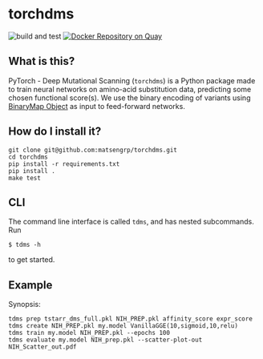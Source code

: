 # torchdms

![build and test](https://github.com/matsengrp/torchdms/workflows/build%20and%20test/badge.svg)
[![Docker Repository on Quay](https://quay.io/repository/matsengrp/torchdms/status "Docker Repository on Quay")](https://quay.io/repository/matsengrp/torchdms)


## What is this?

PyTorch - Deep Mutational Scanning (`torchdms`) is a Python package made to train neural networks on amino-acid substitution data, predicting some chosen functional score(s).
We use the binary encoding of variants using [BinaryMap Object](https://jbloomlab.github.io/dms_variants/dms_variants.binarymap.html) as input to feed-forward networks.


## How do I install it?

    git clone git@github.com:matsengrp/torchdms.git
    cd torchdms
    pip install -r requirements.txt
    pip install .
    make test


## CLI

The command line interface is called `tdms`, and has nested subcommands.
Run

    $ tdms -h

to get started.


## Example

Synopsis:

    tdms prep tstarr_dms_full.pkl NIH_PREP.pkl affinity_score expr_score
    tdms create NIH_PREP.pkl my.model VanillaGGE(10,sigmoid,10,relu)
    tdms train my.model NIH_PREP.pkl --epochs 100
    tdms evaluate my.model NIH_prep.pkl --scatter-plot-out NIH_Scatter_out.pdf
